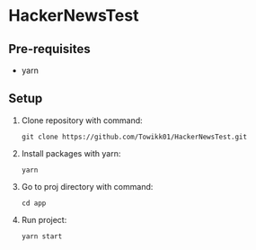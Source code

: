 # HackerNewsTest

## Pre-requisites

- yarn

## Setup

1. Clone repository with command:

    ```git clone https://github.com/Towikk01/HackerNewsTest.git```

2. Install packages with yarn: 

    ```yarn```

3. Go to proj directory with command:

    ```cd app```

4. Run project: 

    ```yarn start```
